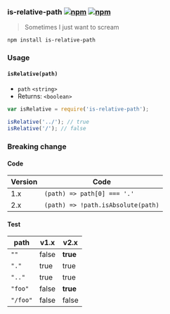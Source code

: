 ### is-relative-path [![npm](http://img.shields.io/npm/v/is-relative-path.svg)](https://npmjs.org/package/is-relative-path) [![npm](http://img.shields.io/npm/dm/is-relative-path.svg)](https://npmjs.org/package/is-relative-path)

> Sometimes I just want to scream

`npm install is-relative-path`

### Usage

#### `isRelative(path)`

- `path` `<string>`
- Returns: `<boolean>`

```js
var isRelative = require('is-relative-path');

isRelative('../'); // true
isRelative('/'); // false
```

### Breaking change

#### Code

| Version | Code                               |
| ------- | -----------------------------------|
| 1.x     | `(path) => path[0] === '.'`        |
| 2.x     | `(path) => !path.isAbsolute(path)` |

#### Test

| path      | v1.x     | v2.x     |
| --------- | -------- | -------- |
| `"" `     | false    | **true** |
| `"."`     | true     | true     |
| `".."`    | true     | true     |
| `"foo"`   | false    | **true** |
| `"/foo"`  | false    | false    |

